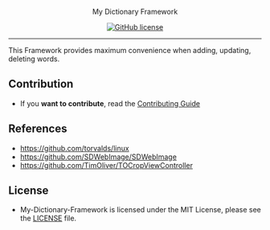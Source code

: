 <p align="center">
    My Dictionary Framework
</p>

<span align="center">

[![GitHub license](https://img.shields.io/badge/license-MIT-blue.svg)](https://raw.githubusercontent.com/dchproject/MyDictionaryFramework/main/LICENSE)
  
</span>

----------------

This Framework provides maximum convenience when adding, updating, deleting words.

## Contribution

- If you **want to contribute**, read the [Contributing Guide](https://github.com/dchproject/MyDictionaryFramework/blob/main/.github/CONTRIBUTING.md)

## References

- https://github.com/torvalds/linux
- https://github.com/SDWebImage/SDWebImage
- https://github.com/TimOliver/TOCropViewController

## License

- My-Dictionary-Framework is licensed under the MIT License, please see the [LICENSE](LICENSE) file.
